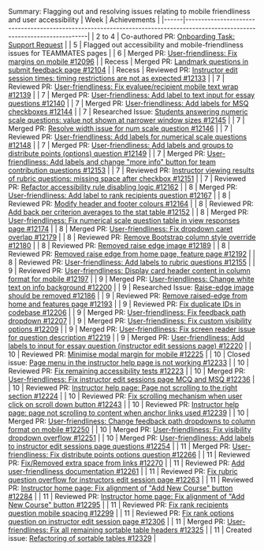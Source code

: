 Summary: Flagging out and resolving issues relating to mobile friendliness and user accessibility
| Week | Achievements                                                                                                                |
|------|-----------------------------------------------------------------------------------------------------------------------------|
| 2 to 4 | Co-authored PR: [Onboarding Task: Support Request](https://github.com/weiquu/teammates/pull/3) |
| 5      | Flagged out accessibility and mobile-friendliness issues for TEAMMATES pages |
| 6      | Merged PR: [User-friendliness: Fix margins on mobile #12096](https://github.com/TEAMMATES/teammates/pull/12096) |
| Recess | Merged PR: [Landmark questions in submit feedback page #12104](https://github.com/TEAMMATES/teammates/pull/12104) |
| Recess | Reviewed PR: [Instructor edit session times: timing restrictions are not as expected #12133](https://github.com/TEAMMATES/teammates/pull/12133) |
| 7      | Reviewed PR: [User-friendliness: Fix evaluee/recipient mobile text wrap #12139](https://github.com/TEAMMATES/teammates/pull/12139) |
| 7      | Merged PR: [User-friendliness: Add label to text input for essay questions #12140](https://github.com/TEAMMATES/teammates/pull/12140) |
| 7      | Merged PR: [User-friendliness: Add labels for MSQ checkboxes #12144](https://github.com/TEAMMATES/teammates/pull/12144) |
| 7      | Researched Issue: [Students answering numeric scale questions: value not shown at narrower window sizes #12145](https://github.com/TEAMMATES/teammates/issues/12145) |
| 7      | Merged PR: [Resolve width issue for num scale question #12146](https://github.com/TEAMMATES/teammates/pull/12146) |
| 7      | Reviewed PR: [User-friendliness: Add labels for numerical scale questions #12148](https://github.com/TEAMMATES/teammates/pull/12148) |
| 7      | Merged PR: [User-friendliness: Add labels and groups to distribute points (options) question #12149](https://github.com/TEAMMATES/teammates/pull/12149) |
| 7      | Merged PR: [User-friendliness: Add labels and change "more info" button for team contribution questions #12153](https://github.com/TEAMMATES/teammates/pull/12153) |
| 7      | Reviewed PR: [Instructor viewing results of rubric questions: missing space after checkbox #12151](https://github.com/TEAMMATES/teammates/pull/12151) |
| 7      | Reviewed PR: [Refactor accessibility rule disabling logic #12162](https://github.com/TEAMMATES/teammates/pull/12162) |
| 8      | Merged PR: [User-friendliness: Add label to rank recipients question #12167](https://github.com/TEAMMATES/teammates/pull/12167) |
| 8      | Reviewed PR: [Modify header and footer colours #12164](https://github.com/TEAMMATES/teammates/pull/12164) |
| 8      | Reviewed PR: [Add back per criterion averages to the stat table #12152](https://github.com/TEAMMATES/teammates/pull/12152) |
| 8      | Merged PR: [ User-friendliness: Fix numerical scale question table in view responses page #12174](https://github.com/TEAMMATES/teammates/pull/12174) |
| 8      | Merged PR: [User-friendliness: Fix dropdown caret overlap #12179](https://github.com/TEAMMATES/teammates/pull/12179) |
| 8      | Reviewed PR: [Remove Bootstrap column style override #12180](https://github.com/TEAMMATES/teammates/pull/12180) |
| 8      | Reviewed PR: [Removed raise edge image #12189](https://github.com/TEAMMATES/teammates/pull/12189) |
| 8      | Reviewed PR: [Removed raise edge from home page, feature page #12192](https://github.com/TEAMMATES/teammates/pull/12192) |
| 8      | Reviewed PR: [User-friendliness: Add labels to rubric questions #12155](https://github.com/TEAMMATES/teammates/pull/12155) |
| 9      | Reviewed PR: [User-friendliness: Display card header content in column format for mobile #12197](https://github.com/TEAMMATES/teammates/pull/12197) |
| 9      | Merged PR: [User-friendliness: Change white text on info background #12200](https://github.com/TEAMMATES/teammates/pull/12200) |
| 9      | Researched Issue: [Raise-edge image should be removed #12186](https://github.com/TEAMMATES/teammates/issues/12186) |
| 9      | Reviewed PR: [Remove raised-edge from home and features page #12193](https://github.com/TEAMMATES/teammates/pull/12193) |
| 9      | Reviewed PR: [Fix duplicate IDs in codebase #12206](https://github.com/TEAMMATES/teammates/pull/12206) |
| 9      | Merged PR: [User-friendliness: Fix feedback path dropdown #12207](https://github.com/TEAMMATES/teammates/pull/12207) |
| 9      | Merged PR: [User-friendliness: Fix custom visibility options #12209](https://github.com/TEAMMATES/teammates/pull/12209) |
| 9      | Merged PR: [User-friendliness: Fix screen reader issue for question description #12219](https://github.com/TEAMMATES/teammates/pull/12219) |
| 9      | Merged PR: [User-friendliness: Add labels to input for essay question (instructor edit sessions page) #12220](https://github.com/TEAMMATES/teammates/pull/12220) |
| 10     | Reviewed PR: [Minimise modal margin for mobile #12225](https://github.com/TEAMMATES/teammates/pull/12225) |
| 10     | Closed issue: [Page menu in the instructor help page is not working #12233](https://github.com/TEAMMATES/teammates/issues/12233) |
| 10     | Reviewed PR: [Fix remaining accessibility tests #12223](https://github.com/TEAMMATES/teammates/pull/12223) |
| 10     | Merged PR: [User-friendliness: Fix instructor edit sessions page MCQ and MSQ #12236](https://github.com/TEAMMATES/teammates/pull/12236) |
| 10     | Reviewed PR: [Instructor help page: Page not scrolling to the right section #12224](https://github.com/TEAMMATES/teammates/pull/12224) |
| 10     | Reviewed PR: [Fix scrolling mechanism when user click on scroll down button #12243](https://github.com/TEAMMATES/teammates/pull/12243) |
| 10     | Reviewed PR: [Instructor help page: page not scrolling to content when anchor links used #12239](https://github.com/TEAMMATES/teammates/pull/12239) |
| 10     | Merged PR: [User-friendliness: Change feedback path dropdowns to column format on mobile #12250](https://github.com/TEAMMATES/teammates/pull/12250) |
| 10     | Merged PR: [User-friendliness: Fix visibility dropdown overflow #12251](https://github.com/TEAMMATES/teammates/pull/12251) |
| 10     | Merged PR: [User-friendliness: Add labels to instructor edit sessions page questions #12254](https://github.com/TEAMMATES/teammates/pull/12254) |
| 11     | Merged PR: [User-friendliness: Fix distribute points options question #12266](https://github.com/TEAMMATES/teammates/pull/12266) |
| 11     | Reviewed PR: [Fix/Removed extra space from links #12270](https://github.com/TEAMMATES/teammates/pull/12270) |
| 11     | Reviewed PR: [Add user-friendliness documentation #12261](https://github.com/TEAMMATES/teammates/pull/12261) |
| 11     | Reviewed PR: [Fix rubric question overflow for instructors edit session page #12263](https://github.com/TEAMMATES/teammates/pull/12263) |
| 11     | Reviewed PR: [Instructor home page: Fix alignment of "Add New Course" button #12284](https://github.com/TEAMMATES/teammates/pull/12284) |
| 11     | Reviewed PR: [Instructor home page: Fix alignment of "Add New Course" button #12295](https://github.com/TEAMMATES/teammates/pull/12295) |
| 11     | Reviewed PR: [Fix rank recipients question mobile spacing #12299](https://github.com/TEAMMATES/teammates/pull/12299) |
| 11     | Reviewed PR: [Fix rank options question on instructor edit session page #12306](https://github.com/TEAMMATES/teammates/pull/12306) |
| 11     | Merged PR: [User-friendliness: Fix all remaining sortable table headers #12325](https://github.com/TEAMMATES/teammates/pull/12325) |
| 11     | Created issue: [Refactoring of sortable tables #12329](https://github.com/TEAMMATES/teammates/issues/12329) |
